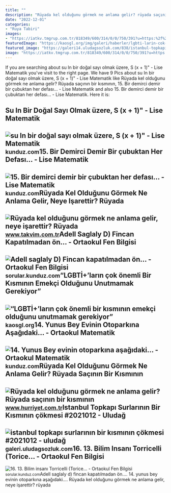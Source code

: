 ```yaml
---
title: ""
description: "Rüyada kel olduğunu görmek ne anlama gelir? rüyada saçının bir kısmının"
date: "2022-12-01"
categories:
- "Ruya Tabiri"
images:
- "https://iatkv.tmgrup.com.tr/818349/600/314/0/0/750/391?u=https:%2f%2fitkv.tmgrup.com.tr%2falbum%2f2022%2f03%2f15%2fruyada-kel-oldugunu-gormek-ne-anlama-gelir-neye-isarettir-ruyada-birinin-kel-oldugunu-gormenin-anlami-yorumu-1647356325281.jpeg"
featuredImage: "https://kaosgl.org/img/galeri/haberler/lgbti-larin-cok-onemli-bir-kisminin-emekci-oldugunu-unutmamak-gerekiyor.jpg"
featured_image: "https://galeri14.uludagsozluk.com/838/istanbul-topkapi-surlarinin-bir-kisminin-cokmesi_2021012.jpg"
image: "https://iatkv.tmgrup.com.tr/818349/600/314/0/0/750/391?u=https:%2f%2fitkv.tmgrup.com.tr%2falbum%2f2022%2f03%2f15%2fruyada-kel-oldugunu-gormek-ne-anlama-gelir-neye-isarettir-ruyada-birinin-kel-oldugunu-gormenin-anlami-yorumu-1647356325281.jpeg"
---
```


If you are searching about su In bir doğal sayı olmak üzere, S (x + 1)" - Lise Matematik you've visit to the right page. We have 9 Pics about su In bir doğal sayı olmak üzere, S (x + 1)" - Lise Matematik like Rüyada kel olduğunu görmek ne anlama gelir? Rüyada saçının bir kısmının, 15. Bir demirci demir bir çubuktan her defası... - Lise Matematik and also 15. Bir demirci demir bir çubuktan her defası... - Lise Matematik. Here it is:

Su In Bir Doğal Sayı Olmak üzere, S (x + 1)" - Lise Matematik
-------------------------------------------------------------

 ![su In bir doğal sayı olmak üzere, S (x + 1)" - Lise Matematik](https://media.kunduz.com/media/question/seo/raw/20220422114018220931-1694275_GmQYo3pWz.jpg?h=512) <small>kunduz.com</small>15. Bir Demirci Demir Bir çubuktan Her Defası... - Lise Matematik
-----------------------------------------------------------------

 ![15. Bir demirci demir bir çubuktan her defası... - Lise Matematik](https://media.kunduz.com/media/question/seo/raw/20220517192224494687-531638.jpg?h=512) <small>kunduz.com</small>Rüyada Kel Olduğunu Görmek Ne Anlama Gelir, Neye Işarettir? Rüyada
------------------------------------------------------------------

 ![Rüyada kel olduğunu görmek ne anlama gelir, neye işarettir? Rüyada](https://iatkv.tmgrup.com.tr/818349/600/314/0/0/750/391?u=https:%2f%2fitkv.tmgrup.com.tr%2falbum%2f2022%2f03%2f15%2fruyada-kel-oldugunu-gormek-ne-anlama-gelir-neye-isarettir-ruyada-birinin-kel-oldugunu-gormenin-anlami-yorumu-1647356325281.jpeg) <small>www.takvim.com.tr</small>Adell Saglaly D) Fincan Kapatılmadan ön... - Ortaokul Fen Bilgisi
-----------------------------------------------------------------

 ![Adell saglaly D) Fincan kapatılmadan ön... - Ortaokul Fen Bilgisi](https://media.kunduz.com/media/question/seo/raw/20220404151628171456-4450061_LK9iG3uJ2.jpg?h=512) <small>sorular.kunduz.com</small>“LGBTİ+’ların çok önemli Bir Kısmının Emekçi Olduğunu Unutmamak Gerekiyor”
--------------------------------------------------------------------------

 ![“LGBTİ+’ların çok önemli bir kısmının emekçi olduğunu unutmamak gerekiyor”](https://kaosgl.org/img/galeri/haberler/lgbti-larin-cok-onemli-bir-kisminin-emekci-oldugunu-unutmamak-gerekiyor.jpg) <small>kaosgl.org</small>14. Yunus Bey Evinin Otoparkına Aşağıdaki... - Ortaokul Matematik
-----------------------------------------------------------------

 ![14. Yunus Bey evinin otoparkına aşağıdaki... - Ortaokul Matematik](https://media.kunduz.com/media/question/seo/raw/20220508094645944175-3534607.jpeg?h=512) <small>kunduz.com</small>Rüyada Kel Olduğunu Görmek Ne Anlama Gelir? Rüyada Saçının Bir Kısmının
-----------------------------------------------------------------------

 ![Rüyada kel olduğunu görmek ne anlama gelir? Rüyada saçının bir kısmının](https://i4.hurimg.com/i/hurriyet/75/1200x675/6164443218c773033c971bdd.jpg) <small>www.hurriyet.com.tr</small>Istanbul Topkapı Surlarının Bir Kısmının çökmesi #2021012 - Uludağ
------------------------------------------------------------------

 ![istanbul topkapı surlarının bir kısmının çökmesi #2021012 - uludağ](https://galeri14.uludagsozluk.com/838/istanbul-topkapi-surlarinin-bir-kisminin-cokmesi_2021012.jpg) <small>galeri.uludagsozluk.com</small>16. 13. Bilim Insanı Torricelli (Torice... - Ortaokul Fen Bilgisi
-----------------------------------------------------------------

 ![16. 13. Bilim insanı Torricelli (Torice... - Ortaokul Fen Bilgisi](https://media.kunduz.com/media/question/seo/raw/20220401201007423009-3570209_kfwGpr2O9.jpg?h=512) <small>sorular.kunduz.com</small>Adell saglaly d) fincan kapatılmadan ön.... 14. yunus bey evinin otoparkına aşağıdaki.... Rüyada kel olduğunu görmek ne anlama gelir, neye işarettir? rüyada
